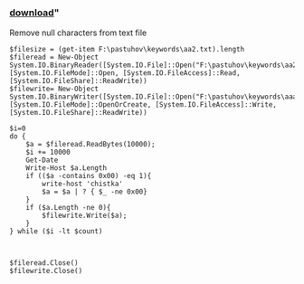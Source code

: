 ﻿---
pid:            4657
parent:         0
children:       
poster:         MaxName
title:          
date:           2013-11-29 12:09:42
format:         posh
---

# 

### [download](4657.ps1)"

Remove null characters from text file

```posh
$filesize = (get-item F:\pastuhov\keywords\aa2.txt).length
$fileread = New-Object System.IO.BinaryReader([System.IO.File]::Open("F:\pastuhov\keywords\aa2.txt", [System.IO.FileMode]::Open, [System.IO.FileAccess]::Read, [System.IO.FileShare]::ReadWrite))
$filewrite= New-Object System.IO.BinaryWriter([System.IO.File]::Open("F:\pastuhov\keywords\aaaaaaaaaaa.txt", [System.IO.FileMode]::OpenOrCreate, [System.IO.FileAccess]::Write, [System.IO.FileShare]::ReadWrite))

$i=0
do {
	$a = $fileread.ReadBytes(10000);
	$i += 10000
    Get-Date
    Write-Host $a.Length
	if (($a -contains 0x00) -eq 1){
        write-host 'chistka'
		$a = $a | ? { $_ -ne 0x00}
	}
    if ($a.Length -ne 0){
	    $filewrite.Write($a);
    }
} while ($i -lt $count)



$fileread.Close()
$filewrite.Close()
```
